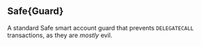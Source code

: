 ## Safe{Guard}

A standard Safe smart account guard that prevents `DELEGATECALL` transactions, as they are _mostly_ evil.
